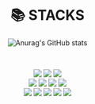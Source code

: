 <div align=center><h1>📚 STACKS</h1></div>
<div align=center> 

![Anurag's GitHub stats](https://github-readme-stats.vercel.app/api?username=NohHandeul&show_icons=true&theme=radical)

<br>


 <img src="https://img.shields.io/badge/firebase-FFCA28?style=for-the-badge&logo=firebase&logoColor=white"></a>
   <img src="https://img.shields.io/badge/html5-E34F26?style=for-the-badge&logo=html5&logoColor=white">
  <img src="https://img.shields.io/badge/gradle-02303A?style=for-the-badge&logo=gradle&logoColor=white"></a>
<br>
<img src="https://img.shields.io/badge/vue.js-4FC08D?style=for-the-badge&logo=vue.js&logoColor=white">
  <img src="https://img.shields.io/badge/spring-6DB33F?style=for-the-badge&logo=spring&logoColor=white"></a>
  <img src="https://img.shields.io/badge/mariaDB-003545?style=for-the-badge&logo=mariaDB&logoColor=white"></a>
      <img src="https://img.shields.io/badge/SpringSecurity-1DB954?style=for-the-badge&logo=SpringSecurity&logoColor=green"></a>
<br>
<img src="https://img.shields.io/badge/css-1572B6?style=for-the-badge&logo=css3&logoColor=white">
<img src="https://img.shields.io/badge/javascript-F7DF1E?style=for-the-badge&logo=javascript&logoColor=black">
<img src="https://img.shields.io/badge/oracle-F80000?style=for-the-badge&logo=oracle&logoColor=white">
<img src="https://img.shields.io/badge/mysql-4479A1?style=for-the-badge&logo=mysql&logoColor=white">
<img src="https://img.shields.io/badge/mongoDB-47A248?style=for-the-badge&logo=MongoDB&logoColor=white">
<br>
